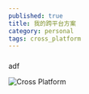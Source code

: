 ```yaml
---
published: true
title: 我的跨平台方案
category: personal
tags: cross_platform
---
```

###

adf

![Cross Platform]({{site.baseurl}}/https://goooooouwa.fun:8544/Media/public/static/images/cross-platform.png)